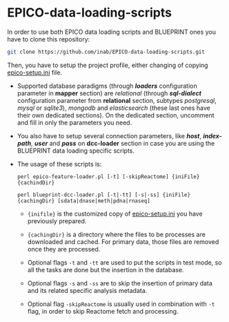 EPICO-data-loading-scripts
=============================

In order to use both EPICO data loading scripts and BLUEPRINT ones you have to clone
this repository:

```bash
git clone https://github.com/inab/EPICO-data-loading-scripts.git
```

Then, you have to setup the project profile, either changing of copying [epico-setup.ini](epico-setup.ini) file.

* Supported database paradigms (through _**loaders**_ configuration parameter in **mapper** section) are *relational* (through _**sql-dialect**_ configuration
  parameter from **relational** section, subtypes *postgresql*, *mysql* or *sqlite3*), *mongodb* and *elasticsearch* (these last ones have their own dedicated sections).
  On the dedicated section, uncomment and fill in only the parameters you need.

* You also have to setup several connection parameters, like _**host**_, _**index-path**_, _**user**_ and _**pass**_ on **dcc-loader** section in case you are using the BLUEPRINT data loading specific scripts.

* The usage of these scripts is:

	```
	perl epico-feature-loader.pl [-t] [-skipReactome] {iniFile} {cachindDir}
	```
	
	```
	perl blueprint-dcc-loader.pl [-t|-tt] [-s|-ss] {iniFile} {cachingDir} [sdata|dnase|meth|pdna|rnaseq]
	```
	
  * `{inifile}` is the customized copy of [epico-setup.ini](epico-setup.ini) you have previously prepared.
  
  * `{cachingDir}` is a directory where the files to be processes are downloaded and cached. For primary data, those files are removed once they are processed.
  
  * Optional flags `-t` and `-tt` are used to put the scripts in test mode, so all the tasks are done but the insertion in the database.
  
  * Optional flags `-s` and `-ss` are to skip the insertion of primary data and its related specific analysis metadata.
  
  * Optional flag `-skipReactome` is usually used in combination with `-t` flag, in order to skip Reactome fetch and processing.